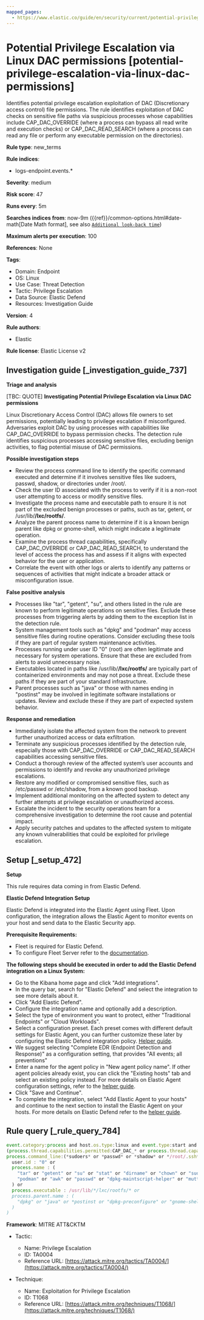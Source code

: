 ```yaml
---
mapped_pages:
  - https://www.elastic.co/guide/en/security/current/potential-privilege-escalation-via-linux-dac-permissions.html
---
```


# Potential Privilege Escalation via Linux DAC permissions [potential-privilege-escalation-via-linux-dac-permissions]

Identifies potential privilege escalation exploitation of DAC (Discretionary access control) file permissions. The rule identifies exploitation of DAC checks on sensitive file paths via suspicious processes whose capabilities include CAP_DAC_OVERRIDE (where a process can bypass all read write and execution checks) or CAP_DAC_READ_SEARCH (where a process can read any file or perform any executable permission on the directories).

**Rule type**: new_terms

**Rule indices**:

* logs-endpoint.events.*

**Severity**: medium

**Risk score**: 47

**Runs every**: 5m

**Searches indices from**: now-9m ({{ref}}/common-options.html#date-math[Date Math format], see also [`Additional look-back time`](docs-content://solutions/security/detect-and-alert/create-detection-rule.md#rule-schedule))

**Maximum alerts per execution**: 100

**References**: None

**Tags**:

* Domain: Endpoint
* OS: Linux
* Use Case: Threat Detection
* Tactic: Privilege Escalation
* Data Source: Elastic Defend
* Resources: Investigation Guide

**Version**: 4

**Rule authors**:

* Elastic

**Rule license**: Elastic License v2

## Investigation guide [_investigation_guide_737]

**Triage and analysis**

[TBC: QUOTE]
**Investigating Potential Privilege Escalation via Linux DAC permissions**

Linux Discretionary Access Control (DAC) allows file owners to set permissions, potentially leading to privilege escalation if misconfigured. Adversaries exploit DAC by using processes with capabilities like CAP_DAC_OVERRIDE to bypass permission checks. The detection rule identifies suspicious processes accessing sensitive files, excluding benign activities, to flag potential misuse of DAC permissions.

**Possible investigation steps**

* Review the process command line to identify the specific command executed and determine if it involves sensitive files like sudoers, passwd, shadow, or directories under /root/.
* Check the user ID associated with the process to verify if it is a non-root user attempting to access or modify sensitive files.
* Investigate the process name and executable path to ensure it is not part of the excluded benign processes or paths, such as tar, getent, or /usr/lib/**/lxc/rootfs/**.
* Analyze the parent process name to determine if it is a known benign parent like dpkg or gnome-shell, which might indicate a legitimate operation.
* Examine the process thread capabilities, specifically CAP_DAC_OVERRIDE or CAP_DAC_READ_SEARCH, to understand the level of access the process has and assess if it aligns with expected behavior for the user or application.
* Correlate the event with other logs or alerts to identify any patterns or sequences of activities that might indicate a broader attack or misconfiguration issue.

**False positive analysis**

* Processes like "tar", "getent", "su", and others listed in the rule are known to perform legitimate operations on sensitive files. Exclude these processes from triggering alerts by adding them to the exception list in the detection rule.
* System management tools such as "dpkg" and "podman" may access sensitive files during routine operations. Consider excluding these tools if they are part of regular system maintenance activities.
* Processes running under user ID "0" (root) are often legitimate and necessary for system operations. Ensure that these are excluded from alerts to avoid unnecessary noise.
* Executables located in paths like /usr/lib/**/lxc/rootfs/** are typically part of containerized environments and may not pose a threat. Exclude these paths if they are part of your standard infrastructure.
* Parent processes such as "java" or those with names ending in "postinst" may be involved in legitimate software installations or updates. Review and exclude these if they are part of expected system behavior.

**Response and remediation**

* Immediately isolate the affected system from the network to prevent further unauthorized access or data exfiltration.
* Terminate any suspicious processes identified by the detection rule, especially those with CAP_DAC_OVERRIDE or CAP_DAC_READ_SEARCH capabilities accessing sensitive files.
* Conduct a thorough review of the affected system’s user accounts and permissions to identify and revoke any unauthorized privilege escalations.
* Restore any modified or compromised sensitive files, such as /etc/passwd or /etc/shadow, from a known good backup.
* Implement additional monitoring on the affected system to detect any further attempts at privilege escalation or unauthorized access.
* Escalate the incident to the security operations team for a comprehensive investigation to determine the root cause and potential impact.
* Apply security patches and updates to the affected system to mitigate any known vulnerabilities that could be exploited for privilege escalation.


## Setup [_setup_472]

**Setup**

This rule requires data coming in from Elastic Defend.

**Elastic Defend Integration Setup**

Elastic Defend is integrated into the Elastic Agent using Fleet. Upon configuration, the integration allows the Elastic Agent to monitor events on your host and send data to the Elastic Security app.

**Prerequisite Requirements:**

* Fleet is required for Elastic Defend.
* To configure Fleet Server refer to the [documentation](docs-content://reference/ingestion-tools/fleet/fleet-server.md).

**The following steps should be executed in order to add the Elastic Defend integration on a Linux System:**

* Go to the Kibana home page and click "Add integrations".
* In the query bar, search for "Elastic Defend" and select the integration to see more details about it.
* Click "Add Elastic Defend".
* Configure the integration name and optionally add a description.
* Select the type of environment you want to protect, either "Traditional Endpoints" or "Cloud Workloads".
* Select a configuration preset. Each preset comes with different default settings for Elastic Agent, you can further customize these later by configuring the Elastic Defend integration policy. [Helper guide](docs-content://solutions/security/configure-elastic-defend/configure-an-integration-policy-for-elastic-defend.md).
* We suggest selecting "Complete EDR (Endpoint Detection and Response)" as a configuration setting, that provides "All events; all preventions"
* Enter a name for the agent policy in "New agent policy name". If other agent policies already exist, you can click the "Existing hosts" tab and select an existing policy instead. For more details on Elastic Agent configuration settings, refer to the [helper guide](docs-content://reference/ingestion-tools/fleet/agent-policy.md).
* Click "Save and Continue".
* To complete the integration, select "Add Elastic Agent to your hosts" and continue to the next section to install the Elastic Agent on your hosts. For more details on Elastic Defend refer to the [helper guide](docs-content://solutions/security/configure-elastic-defend/install-elastic-defend.md).


## Rule query [_rule_query_784]

```js
event.category:process and host.os.type:linux and event.type:start and event.action:exec and
(process.thread.capabilities.permitted:CAP_DAC_* or process.thread.capabilities.effective: CAP_DAC_*) and
process.command_line:(*sudoers* or *passwd* or *shadow* or */root/.ssh*) and not (
  user.id : "0" or
  process.name : (
    "tar" or "getent" or "su" or "stat" or "dirname" or "chown" or "sudo" or "dpkg-split" or "dpkg-deb" or "dpkg" or
    "podman" or "awk" or "passwd" or "dpkg-maintscript-helper" or "mutt_dotlock" or "nscd" or "logger" or "gpasswd"
  ) or
  process.executable : /usr/lib/*/lxc/rootfs/* or
  process.parent.name : (
    "dpkg" or "java" or *postinst or "dpkg-preconfigure" or "gnome-shell"
  )
)
```

**Framework**: MITRE ATT&CKTM

* Tactic:

    * Name: Privilege Escalation
    * ID: TA0004
    * Reference URL: [https://attack.mitre.org/tactics/TA0004/](https://attack.mitre.org/tactics/TA0004/)

* Technique:

    * Name: Exploitation for Privilege Escalation
    * ID: T1068
    * Reference URL: [https://attack.mitre.org/techniques/T1068/](https://attack.mitre.org/techniques/T1068/)




